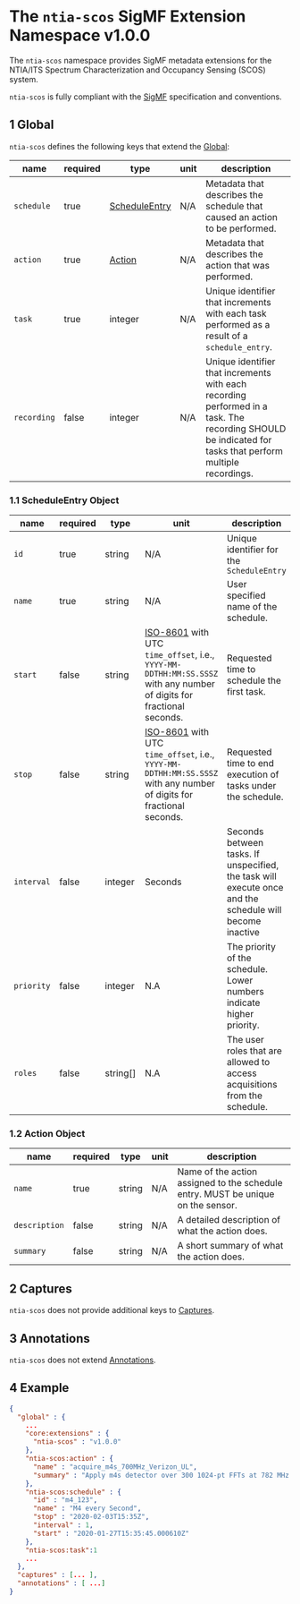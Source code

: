 # The `ntia-scos` SigMF Extension Namespace v1.0.0

The `ntia-scos` namespace provides SigMF metadata extensions for the NTIA/ITS Spectrum Characterization and Occupancy Sensing (SCOS) system.

`ntia-scos` is fully compliant with the [SigMF](https://github.com/sigmf/SigMF/blob/sigmf-v1.x/sigmf-spec.md#namespaces) specification and conventions.

## 1 Global

`ntia-scos` defines the following keys that extend the [Global](https://github.com/sigmf/SigMF/blob/sigmf-v1.x/sigmf-spec.md#global-object):

|name|required|type|unit|description|
|----|--------------|-------|-------|-----------|
|`schedule`|true| [ScheduleEntry](#11-scheduleentry-object)|N/A|Metadata that describes the schedule that caused an action to be performed.|
|`action`|true|[Action](#12-action-object)|N/A|Metadata that describes the action that was performed.|
|`task`|true|integer|N/A|Unique identifier that increments with each task performed as a result of a `schedule_entry`.|
|`recording`|false|integer|N/A|Unique identifier that increments with each recording performed in a task. The recording SHOULD be indicated for tasks that perform multiple recordings. |

### 1.1 ScheduleEntry Object

|name|required|type|unit|description|
|----|--------------|-------|-------|-----------|
|`id`|true|string|N/A|Unique identifier for the `ScheduleEntry`|
|`name`|true|string|N/A|User specified name of the schedule.|
|`start`|false|string|[ISO-8601](https://www.ietf.org/rfc/rfc3339.txt) with UTC `time_offset`, i.e., `YYYY-MM-DDTHH:MM:SS.SSSZ` with any number of digits for fractional seconds.|Requested time to schedule the first task.|
|`stop`|false|string|[ISO-8601](https://www.ietf.org/rfc/rfc3339.txt) with UTC `time_offset`, i.e., `YYYY-MM-DDTHH:MM:SS.SSSZ` with any number of digits for fractional seconds.|Requested time to end execution of tasks under the schedule.|
|`interval`|false|integer|Seconds|Seconds between tasks. If unspecified, the task will execute once and the schedule will become inactive|
|`priority`|false|integer|N.A|The priority of the schedule. Lower numbers indicate higher priority.|
|`roles`|false|string[]|N.A|The user roles that are allowed to access acquisitions from the schedule.|

### 1.2 Action Object

|name|required|type|unit|description|
|----|--------------|-------|-------|-----------|
|`name`|true|string|N/A|Name of the action assigned to the schedule entry. MUST be unique on the sensor.|
|`description`|false|string|N/A|A detailed description of what the action does.|
|`summary`|false|string|N/A|A short summary of what the action does.|

## 2 Captures

`ntia-scos` does not provide additional keys to [Captures](https://github.com/sigmf/SigMF/blob/sigmf-v1.x/sigmf-spec.md#captures-array).

## 3 Annotations

`ntia-scos` does not extend [Annotations](https://github.com/sigmf/SigMF/blob/sigmf-v1.x/sigmf-spec.md#annotations-array).

## 4 Example

```json
{
  "global" : {
    ...
    "core:extensions" : {
      "ntia-scos" : "v1.0.0"
    },
    "ntia-scos:action" : {
      "name" : "acquire_m4s_700MHz_Verizon_UL",
      "summary" : "Apply m4s detector over 300 1024-pt FFTs at 782 MHz."
    },
    "ntia-scos:schedule" : {
      "id" : "m4_123",
      "name" : "M4 every Second",
      "stop" : "2020-02-03T15:35Z",
      "interval" : 1,
      "start" : "2020-01-27T15:35:45.000610Z"
    },
    "ntia-scos:task":1 
    ...
  },
  "captures" : [... ],
  "annotations" : [ ...]
}
```

